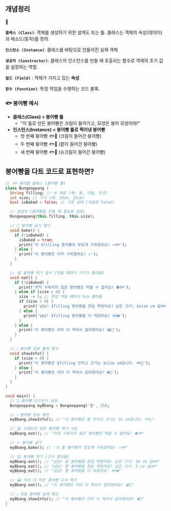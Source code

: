 ## 개념정리

<aside>
💬

**`클래스 (Class)`**: 객체를 생성하기 위한 설계도 또는 틀. 클래스는 객체의 속성(데이터)과 메소드(동작)를 정의.

**`인스턴스 (Instance)`**: 클래스를 바탕으로 만들어진 실제 객체

**`생성자 (Constructor)`**: 클래스의 인스턴스를 만들 때 호출되는 함수로 객체의 초기 값을 설정하는 역할.

**`필드 (Field)`** : 객체가 가지고 있는 **속성**

**`함수 (Function)`**: 특정 작업을 수행하는 코드 블록.

</aside>


### 🐟 붕어빵 예시

- **클래스(Class) = 붕어빵 틀**
    - "이 틀로 만든 붕어빵은 크림이 들어가고, 모양은 붕어 모양이야!"
- **인스턴스(Instance) = 붕어빵 틀로 찍어낸 붕어빵**
    - 첫 번째 붕어빵 🐟🍞 (크림이 들어간 붕어빵)
    - 두 번째 붕어빵 🐟🍞 (팥이 들어간 붕어빵)
    - 세 번째 붕어빵 🐟🍞 (슈크림이 들어간 붕어빵)

## 붕어빵을 다트 코드로 표현하면?

```dart
// 🐟 붕어빵 클래스 (붕어빵 틀)
class Bungeoppang {
  String filling; // 속 재료 (예: 팥, 크림, 초코)
  int size; // 크기 (예: 10cm, 15cm)
  bool isBaked = false; // 구운 상태 (처음엔 false)

  // 생성자 (붕어빵을 만들 때 필요한 정보)
  Bungeoppang(this.filling, this.size);

  // 🍞 붕어빵 굽기 함수
  void bake() {
    if (!isBaked) {
      isBaked = true;
      print('이 $filling 붕어빵이 맛있게 구워졌어요! 🔥🐟');
    } else {
      print('이 붕어빵은 이미 구워졌어요! 🔥');
    }
  }

  // 😋 붕어빵 먹기 함수 (먹을 때마다 크기가 줄어듦)
  void eat() {
    if (!isBaked) {
      print('아직 구워지지 않은 붕어빵은 먹을 수 없어요! ⛔🐟');
    } else if (size > 0) {
      size -= 5; // 한입 먹을 때마다 5cm 줄어듦
      if (size > 0) {
        print('냠냠! $filling 붕어빵을 한입 먹었어요! 남은 크기: $size cm 😋🐟');
      } else {
        print('냠냠! $filling 붕어빵을 다 먹었어요! 🐟❌');
      }
    } else {
      print('이 붕어빵은 이미 다 먹어서 없어졌어요! 😭🍞');
    }
  }

  // ℹ️ 붕어빵 정보 출력 함수
  void showInfo() {
    if (size > 0) {
      print('이 붕어빵은 $filling 맛이고 크기는 $size cm입니다. 🐟🍞');
    } else {
      print('이 붕어빵은 이미 다 먹어서 없어졌어요! ❌🍞');
    }
  }
}

void main() {
  // 🎨 붕어빵 인스턴스 생성
  Bungeoppang myBbang = Bungeoppang('팥', 15);

  // ℹ️ 붕어빵 정보 확인
  myBbang.showInfo(); // "이 붕어빵은 팥 맛이고 크기는 15 cm입니다. 🐟🍞"

  // 😋 구워지지 않은 붕어빵 먹기 시도
  myBbang.eat(); // "아직 구워지지 않은 붕어빵은 먹을 수 없어요! ⛔🐟"

  // 🔥 붕어빵 굽기
  myBbang.bake(); // "이 팥 붕어빵이 맛있게 구워졌어요! 🔥🐟"

  // 😋 붕어빵 먹기 (크기 줄어듦)
  myBbang.eat(); // "냠냠! 팥 붕어빵을 한입 먹었어요! 남은 크기: 10 cm 😋🐟"
  myBbang.eat(); // "냠냠! 팥 붕어빵을 한입 먹었어요! 남은 크기: 5 cm 😋🐟"
  myBbang.eat(); // "냠냠! 팥 붕어빵을 다 먹었어요! 🐟❌"

  // 😭 이미 다 먹은 붕어빵 다시 먹기
  myBbang.eat(); // "이 붕어빵은 이미 다 먹어서 없어졌어요! 😭🍞"

  // ℹ️ 최종 붕어빵 상태 확인
  myBbang.showInfo(); // "이 붕어빵은 이미 다 먹어서 없어졌어요! ❌🍞"
}

```
